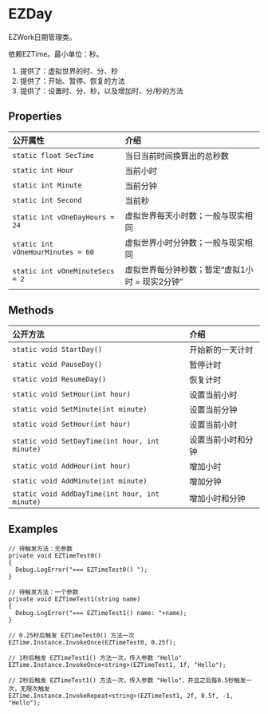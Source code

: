 
# EZDay
EZWork日期管理类。

依赖EZTime。最小单位：秒。

1. 提供了：虚拟世界的时、分、秒
2. 提供了：开始、暂停、恢复的方法
3. 提供了：设置时、分、秒，以及增加时、分/秒的方法

## Properties

| 公开属性            | 介绍               |
| :------------------ | :----------------- |
| `static float SecTime` | 当日当前时间换算出的总秒数 |
| `static int Hour` | 当前小时 |
| `static int Minute` | 当前分钟 |
| `static int Second` | 当前秒 |
| `static int vOneDayHours = 24` | 虚拟世界每天小时数；一般与现实相同|
| `static int vOneHourMinutes = 60` | 虚拟世界小时分钟数；一般与现实相同|
| `static int vOneMinuteSecs = 2` | 虚拟世界每分钟秒数；暂定“虚拟1小时 = 现实2分钟”|

## Methods

| 公开方法 | 介绍 |
| :------------------------------------------------------ | :-----------------------------------------|
| `static void StartDay()` |开始新的一天计时|
| `static void PauseDay()`|暂停计时|
| `static void ResumeDay()` |恢复计时|
| `static void SetHour(int hour)` |设置当前小时|
| `static void SetMinute(int minute)` |设置当前分钟|
| `static void SetHour(int hour)` |设置当前小时|
| `static void SetDayTime(int hour, int minute)` |设置当前小时和分钟|
| `static void AddHour(int hour)` |增加小时|
| `static void AddMinute(int minute)` |增加分钟|
| `static void AddDayTime(int hour, int minute)` |增加小时和分钟|

## Examples

```
// 待触发方法：无参数
private void EZTimeTest0()
{
  Debug.LogError("=== EZTimeTest0() ");
}
	
// 待触发方法：一个参数
private void EZTimeTest1(string name)
{
  Debug.LogError("=== EZTimeTest1() name: "+name);
}

// 0.25秒后触发 EZTimeTest0() 方法一次
EZTime.Instance.InvokeOnce(EZTimeTest0, 0.25f);

// 1秒后触发 EZTimeTest1() 方法一次，传入参数 "Hello"
EZTime.Instance.InvokeOnce<string>(EZTimeTest1, 1f, "Hello");

// 2秒后触发 EZTimeTest1() 方法一次，传入参数 "Hello"，并且之后每0.5秒触发一次，无限次触发
EZTime.Instance.InvokeRepeat<string>(EZTimeTest1, 2f, 0.5f, -1, "Hello");

```
